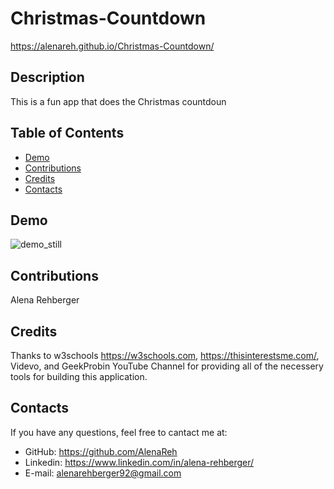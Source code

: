 # Christmas-Countdown

https://alenareh.github.io/Christmas-Countdown/

## Description 

This is a fun app that does the Christmas countdoun

## Table of Contents

  - [Demo](#Demo)
  - [Contributions](#Contributions)
  - [Credits](#Credits)
  - [Contacts](#Contacts)
  

## Demo 

  ![demo_still](assets/demo.png)


## Contributions
Alena Rehberger

## Credits
Thanks to w3schools https://w3schools.com, https://thisinterestsme.com/, Videvo, and GeekProbin YouTube Channel for providing all of the necessery tools for building this application.

## Contacts
If you have any questions, feel free to cantact me at: 
  * GitHub: https://github.com/AlenaReh
  * Linkedin: https://www.linkedin.com/in/alena-rehberger/
  * E-mail: alenarehberger92@gmail.com